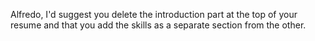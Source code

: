 Alfredo,
I'd suggest you delete the introduction part at the top of your resume and that you add the skills as a separate section from the other. 
